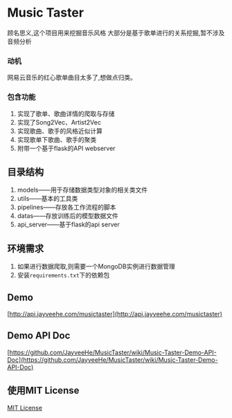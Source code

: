 # Music Taster
顾名思义,这个项目用来挖掘音乐风格
大部分是基于歌单进行的关系挖掘,暂不涉及音频分析

### 动机
网易云音乐的红心歌单曲目太多了,想做点归类。

### 包含功能
1. 实现了歌单、歌曲详情的爬取与存储
2. 实现了Song2Vec、Artist2Vec
3. 实现歌曲、歌手的风格近似计算
4. 实现歌单下歌曲、歌手的聚类
5. 附带一个基于flask的API webserver

## 目录结构
1. models——用于存储数据类型对象的相关类文件
2. utils——基本的工具类
3. pipelines——存放各工作流程的脚本
4. datas——存放训练后的模型数据文件
5. api_server——基于flask的api server

## 环境需求
1. 如果进行数据爬取,则需要一个MongoDB实例进行数据管理
2. 安装`requirements.txt`下的依赖包

## Demo

[http://api.jayveehe.com/musictaster](http://api.jayveehe.com/musictaster)



## Demo API Doc
[https://github.com/JayveeHe/MusicTaster/wiki/Music-Taster-Demo-API-Doc](https://github.com/JayveeHe/MusicTaster/wiki/Music-Taster-Demo-API-Doc)

## 使用MIT License
[MIT License](https://github.com/JayveeHe/MusicTaster/blob/master/LICENSE)

